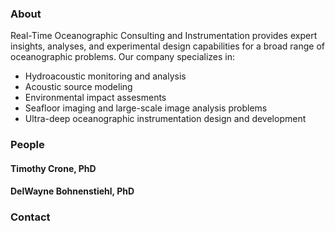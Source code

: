 ### About

Real-Time Oceanographic Consulting and Instrumentation provides expert insights, analyses, and experimental design capabilities for a broad range of oceanographic problems. Our company specializes in:

  - Hydroacoustic monitoring and analysis
  - Acoustic source modeling
  - Environmental impact assesments
  - Seafloor imaging and large-scale image analysis problems
  - Ultra-deep oceanographic instrumentation design and development

### People

#### Timothy Crone, PhD

#### DelWayne Bohnenstiehl, PhD

### Contact

